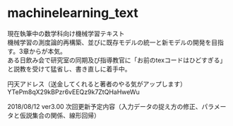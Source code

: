 # machinelearning_text
現在執筆中の数学科向け機械学習テキスト  
機械学習の測度論的再構築、並びに既存モデルの統一と新モデルの開発を目指す。3章からが本気。  
ある日飲み会で研究室の同期及び指導教官に「お前のtexコードはひどすぎる」と説教を受けて猛省し、書き直しに着手中。

円天アドレス（送金してくれると著者のやる気がアップします）  
YTePm8qX29kBPzr6vEEQz9k7ZtQHaHweWu

2018/08/12 ver3.00
次回更新予定内容（入力データの捉え方の修正、パラメータと仮説集合の関係、線形回帰）
